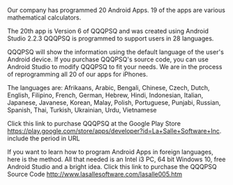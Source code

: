 Our company has programmed 20 Android Apps.
19 of the apps are various mathematical calculators.

The 20th app is Version 6 of QQQPSQ and was created using Android Studio 2.2.3
QQQPSQ is programmed to support users in 28 languages. 

QQQPSQ will show the information using the default language of the user's Android device.
If you purchase QQQPSQ's source code, you can use Android Studio to modify QQQPSQ to fit your needs.
We are in the process of reprogramming all 20 of our apps for iPhones.

The languages are:
Afrikaans, Arabic, Bengali, Chinese, Czech, Dutch, English, Filipino, French, German, Hebrew, Hindi, Indonesian, Italian, Japanese, Javanese, Korean, Malay, Polish, Portuguese, Punjabi, Russian, Spanish, Thai, Turkish, Ukrainian, Urdu, Vietnamese

Click this link to purchase QQQPSQ at the Google Play Store
https://play.google.com/store/apps/developer?id=La+Salle+Software+Inc.   include the period in URL

If you want to learn how to program Android Apps in foreign languages, here is the method.
All that needed is an Intel i3 PC, 64 bit Windows 10, free Android Studio and a bright idea.
Click this link to purchase the QQQPSQ Source Code
http://www.lasallesoftware.com/lasalle005.htm
